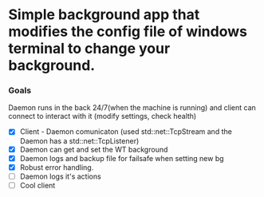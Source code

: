 # Simple background app that modifies the config file of windows terminal to change your background.

### Goals
Daemon runs in the back 24/7(when the machine is running) and client can connect to interact with it (modify settings, check health)

- [x] Client - Daemon comunicaton (used std::net::TcpStream and the Daemon has a std::net::TcpListener)
- [x] Daemon can get and set the WT background
- [x] Daemon logs and backup file for failsafe when setting new bg
- [x] Robust error handling.
- [ ] Daemon logs it's actions
- [ ] Cool client